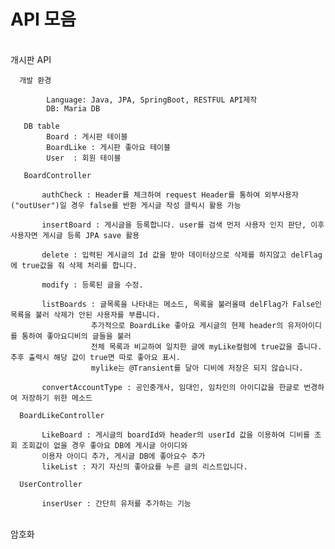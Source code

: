 # API 모음
<br>
개시판 API

      개발 환경 

            Language: Java, JPA, SpringBoot, RESTFUL API제작
            DB: Maria DB
            
       DB table 
            Board : 게시판 테이블
            BoardLike : 게시판 좋아요 테이블  
            User  : 회원 테이블

       BoardController

           authCheck : Header를 체크하여 request Header를 통하여 외부사용자("outUser")일 경우 false를 반환 게시글 작성 클릭시 활용 가능 

           insertBoard : 게시글을 등록합니다. user를 검색 먼저 사용자 인지 판단, 이후 사용자면 게시글 등록 JPA save 활용

           delete : 입력된 게시글의 Id 값을 받아 데이터상으로 삭제를 하지않고 delFlag에 true값을 줘 삭제 처리를 합니다.

           modify : 등록된 글을 수정.

           listBoards : 글목록을 나타내는 메소드, 목록을 불러올때 delFlag가 False인 목룍을 불러 삭제가 안된 사용자를 부릅니다.
                      추가적으로 BoardLike 좋아요 게시글의 현제 header의 유저아이디를 통하여 좋아요디비의 글들을 불러
                      전체 목록과 비교하여 일치한 글에 myLike컬럼에 true값을 줍니다. 추후 출력시 해당 값이 true면 따로 좋아요 표시.
                      mylike는 @Transient를 달아 디비에 저장은 되지 않습니다.

           convertAccountType : 공인중개사, 임대인, 임차인의 아이디값을 한글로 번경하여 저장하기 위한 메소드 

      BoardLikeController

           LikeBoard : 게시글의 boardId와 header의 userId 값을 이용하여 디비를 조회 조회값이 없을 경우 좋아요 DB에 게시글 아이디와
           이용자 아이디 추가, 게시글 DB에 좋아요수 추가
           likeList : 자기 자신의 좋아요를 누른 글의 리스트입니다.

      UserController

           inserUser : 간단히 유저를 추가하는 기능
<br>
암호화 






